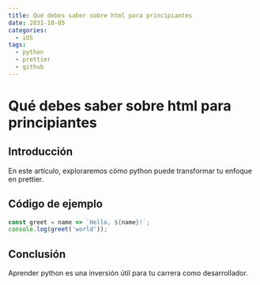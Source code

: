 ```yaml
---
title: Qué debes saber sobre html para principiantes
date: 2031-10-05
categories:
  - iOS
tags:
  - python
  - prettier
  - github
---
```


# Qué debes saber sobre html para principiantes

## Introducción

En este artículo, exploraremos cómo python puede transformar tu enfoque en prettier.

## Código de ejemplo

```javascript
const greet = name => `Hello, ${name}!`;
console.log(greet('world'));
```

## Conclusión

Aprender python es una inversión útil para tu carrera como desarrollador.